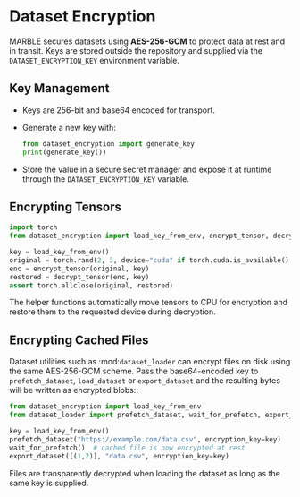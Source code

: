 # Dataset Encryption

MARBLE secures datasets using **AES-256-GCM** to protect data at rest and in
transit. Keys are stored outside the repository and supplied via the
`DATASET_ENCRYPTION_KEY` environment variable.

## Key Management

- Keys are 256-bit and base64 encoded for transport.
- Generate a new key with:

  ```python
  from dataset_encryption import generate_key
  print(generate_key())
  ```
- Store the value in a secure secret manager and expose it at runtime
  through the `DATASET_ENCRYPTION_KEY` variable.

## Encrypting Tensors

```python
import torch
from dataset_encryption import load_key_from_env, encrypt_tensor, decrypt_tensor

key = load_key_from_env()
original = torch.rand(2, 3, device="cuda" if torch.cuda.is_available() else "cpu")
enc = encrypt_tensor(original, key)
restored = decrypt_tensor(enc, key)
assert torch.allclose(original, restored)
```

The helper functions automatically move tensors to CPU for encryption and
restore them to the requested device during decryption.

## Encrypting Cached Files

Dataset utilities such as :mod:`dataset_loader` can encrypt files on disk
using the same AES-256-GCM scheme. Pass the base64-encoded key to
``prefetch_dataset``, ``load_dataset`` or ``export_dataset`` and the resulting
bytes will be written as encrypted blobs::

```python
from dataset_encryption import load_key_from_env
from dataset_loader import prefetch_dataset, wait_for_prefetch, export_dataset

key = load_key_from_env()
prefetch_dataset("https://example.com/data.csv", encryption_key=key)
wait_for_prefetch()  # cached file is now encrypted at rest
export_dataset([(1,2)], "data.csv", encryption_key=key)
```

Files are transparently decrypted when loading the dataset as long as the same
key is supplied.
